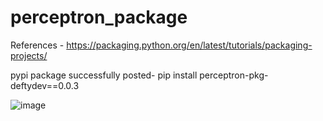 # perceptron_package


References -
https://packaging.python.org/en/latest/tutorials/packaging-projects/


pypi package successfully posted- pip install perceptron-pkg-deftydev==0.0.3

![image](https://user-images.githubusercontent.com/58273709/226369103-2927cc44-d403-4abf-a010-ccd101cd9c46.png)
